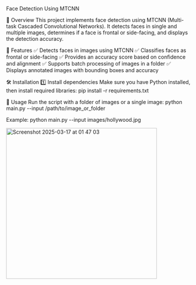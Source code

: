 Face Detection Using MTCNN

📌 Overview
This project implements face detection using MTCNN (Multi-task Cascaded Convolutional Networks). It detects faces in single and multiple images, determines if a face is frontal or side-facing, and displays the detection accuracy.

🚀 Features
✅ Detects faces in images using MTCNN
✅ Classifies faces as frontal or side-facing
✅ Provides an accuracy score based on confidence and alignment
✅ Supports batch processing of images in a folder
✅ Displays annotated images with bounding boxes and accuracy



🛠️ Installation
1️⃣ Install dependencies
Make sure you have Python installed, then install required libraries:
pip install -r requirements.txt

🎯 Usage
Run the script with a folder of images or a single image:
python main.py --input /path/to/image_or_folder

Example:
python main.py --input images/hollywood.jpg

<img width="408" alt="Screenshot 2025-03-17 at 01 47 03" src="https://github.com/user-attachments/assets/626a0fc6-c015-4ea1-a574-07720268fd45" />


